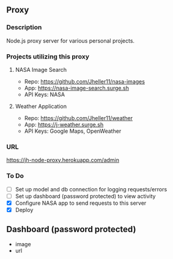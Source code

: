 ## Proxy

### Description

Node.js proxy server for various personal projects.

### Projects utilizing this proxy

1. NASA Image Search

   - Repo: https://github.com/Jheller11/nasa-images
   - App: https://nasa-image-search.surge.sh
   - API Keys: NASA

2. Weather Application

   - Repo: https://github.com/Jheller11/weather
   - App: https://j-weather.surge.sh
   - API Keys: Google Maps, OpenWeather

### URL

https://jh-node-proxy.herokuapp.com/admin

### To Do

- [ ] Set up model and db connection for logging requests/errors
- [ ] Set up dashboard (password protected) to view activity
- [x] Configure NASA app to send requests to this server
- [x] Deploy

## Dashboard (password protected)

- image
- url
